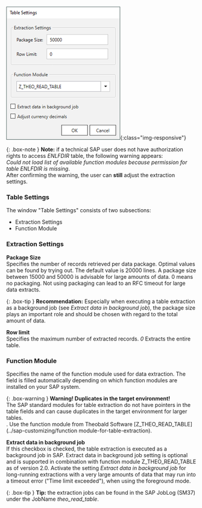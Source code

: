 
![Extraction-Settings-01](/img/content/xu/Table-Extraction-Settings.png){:class="img-responsive"}

{: .box-note }
**Note:** if a technical SAP user does not have authorization rights to access *ENLFDIR* table, the following warning appears:<br>
*Could not load list of available function modules because permission for table ENLFDIR is missing*. <br>
After confirming the warning, the user can **still** adjust the extraction settings.

### Table Settings
The window "Table Settings" consists of two subsections:
- Extraction Settings
- Function Module 


### Extraction Settings

**Package Size** <br>
Specifies the number of records retrieved per data package. Optimal values can be found by trying out. The default value is 20000 lines. 
A package size between 15000 and 50000 is advisable for large amounts of data. 
0 means no packaging. Not using packaging can lead to an RFC timeout for large data extracts.

{: .box-tip }
**Recommendation:** Especially when executing a table extraction as a background job (see *Extract data in background job*), the package size plays an important role and should be chosen with regard to the total amount of data. 

**Row limit** <br>
Specifies the maximum number of extracted records. *0* Extracts the entire table.


### Function Module
Specifies the name of the function module used for data extraction. The field is filled automatically depending on which function modules are installed on your SAP system.

{: .box-warning }
**Warning! Duplicates in the target environment!** <br>
The SAP standard modules for table extraction do not have pointers in the table fields and can cause duplicates in the target environment for larger tables.<br>.
Use the function module from Theobald Software [Z_THEO_READ_TABLE](../sap-customizing/function module-for-table-extraction).


**Extract data in background job** <br>
If this checkbox is checked, the table extraction is executed as a background job in SAP. Extract data in background job setting is optional and is supported in combination with function module Z_THEO_READ_TABLE as of version 2.0.
Activate the setting *Extract data in background job*  for long-running extractions with a very large amounts of data that may run into a timeout error ("Time limit exceeded"), when using the foreground mode. <br>

{: .box-tip }
**Tip:** the extraction jobs can be found in the SAP JobLog (SM37) under the JobName *theo_read_table*.

